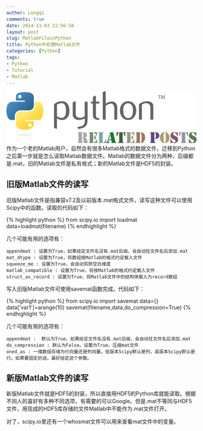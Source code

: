 ```yaml
---
author: Longqi
comments: true
date: 2014-11-03 22:56:58
layout: post
slug: MatlabFileinPython
title: Python中处理Matlab文件
categories: [Python]
tags:
- Python
- Tutorial
- Matlab
---
```

![Python Related Posts](/public/images/python.png)
作为一个老的Matlab用户，自然会有很多Matlab格式的数据文件，迁移到Python之后第一步就是怎么读取Matlab数据文件。Matlab的数据文件分为两种，后缀都是.mat，旧的Matlab文件是私有格式；新的Matlab文件是HDF5的封装。

## 旧版Matlab文件的读写

旧版Matlab文件是指兼容v7.2及以前版本.mat格式文件，读写这种文件可以使用Scipy中的函数。读取的代码如下：

{% highlight python %}
from scipy.io import loadmat
data=loadmat(filename)
{% endhighlight %}

几个可能有用的选项有：

	appendmat : 设置为True，如果给定文件名没有.mat后缀，会自动往文件名后添加.mat	
	mat_dtype : 设置为True，将数组按Matlab的格式约定载入文件
	squeeze_me : 设置为True，会自动剪除空白维度
	matlab_compatible : 设置为True，将按Matlab的格式约定载入文件
	struct_as_record : 设置为True，将Matlab文件中的结构体载入为record数组

写入旧版Matlab文件可使用savemat函数完成。代码如下：

{% highlight python %}
from scipy.io import savemat
data={}
data['var1']=arange(10)
savemat(filename,data,do_compression=True)
{% endhighlight %}

几个可能有用的选项有：

	appendmat :  默认为True，如果给定文件名没有.mat后缀，会自动往文件名后添加.mat	
	do_compression : 默认为False。设置为True，压缩mat文件
	oned_as : 一维数组存储为行向量还是列向量。低版本Scipy默认是列，高版本Scipy默认是行。如果要固定的话，最好给定这个参数。

## 新版Matlab文件的读写

新版Matlab文件就是HDF5的封装，所以直接用HDF5的Python库就能读取。根据不同人的喜好有多种不同选项，有需要的可以Google。但是.mat不等同与HDF5文件，用现成的HDF5库存储的文件Matlab中不能作为.mat文件打开。

对了，scipy.io里还有一个whosmat文件可以用来查看mat文件中的变量。

